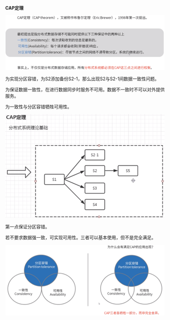 **CAP定理**



![](CAP定理.png)



为实现分区容错，为S2添加备份S2-1，那么出现S2与S2-1间数据一致性问题。

为保证数据一致性，在进行数据同步时服务不可用。数据不一致时不可以对外提供服务。

为一致性与分区容错牺牲可用性。

![](CAP定理图示.png)



第一点保证分区容错。

若不要求数据强一致，可实现可用性。三者可以基本使用，但不是完全满足。

![](CAP.png)